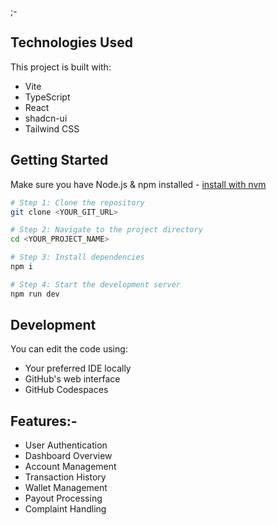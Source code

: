 ;-
## Technologies Used

This project is built with:

- Vite
- TypeScript
- React
- shadcn-ui
- Tailwind CSS

## Getting Started

Make sure you have Node.js & npm installed - [install with nvm](https://github.com/nvm-sh/nvm#installing-and-updating)

```sh
# Step 1: Clone the repository
git clone <YOUR_GIT_URL>

# Step 2: Navigate to the project directory
cd <YOUR_PROJECT_NAME>

# Step 3: Install dependencies
npm i

# Step 4: Start the development server
npm run dev
```

## Development

You can edit the code using:

- Your preferred IDE locally
- GitHub's web interface
- GitHub Codespaces

## Features:-

- User Authentication
- Dashboard Overview
- Account Management
- Transaction History
- Wallet Management
- Payout Processing
- Complaint Handling

